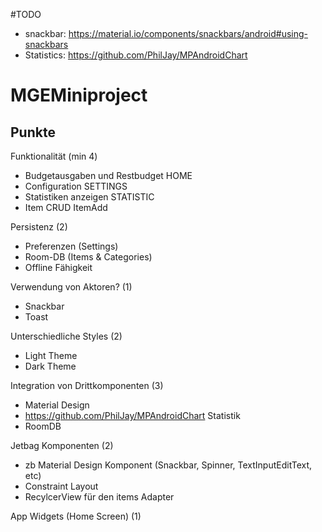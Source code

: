 #TODO

- snackbar: https://material.io/components/snackbars/android#using-snackbars
- Statistics: https://github.com/PhilJay/MPAndroidChart


# MGEMiniproject

## Punkte
Funktionalität (min 4)
- Budgetausgaben und Restbudget HOME
- Configuration SETTINGS
- Statistiken anzeigen STATISTIC
- Item CRUD ItemAdd

Persistenz (2)
- Preferenzen (Settings)
- Room-DB (Items & Categories)
- Offline Fähigkeit

Verwendung von Aktoren? (1)
- Snackbar
- Toast

Unterschiedliche Styles (2)
- Light Theme
- Dark Theme

Integration von Drittkomponenten (3)
- Material Design
- https://github.com/PhilJay/MPAndroidChart Statistik
- RoomDB

Jetbag Komponenten (2)
- zb Material Design Komponent (Snackbar, Spinner, TextInputEditText, etc)
- Constraint Layout
- RecylcerView für den items Adapter

App Widgets (Home Screen) (1)


